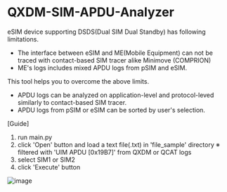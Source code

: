 # QXDM-SIM-APDU-Analyzer

eSIM device supporting DSDS(Dual SIM Dual Standby) has following limitations.
 - The interface between eSIM and ME(Mobile Equipment) can not be traced with contact-based SIM tracer alike Minimove (COMPRION) 
 - ME's logs includes mixed APDU logs from pSIM and eSIM.

This tool helps you to overcome the above limits.
 - APDU logs can be analyzed on application-level and protocol-leved similarly to contact-based SIM tracer.
 - APDU logs from pSIM or eSIM can be sorted by user's selection.


[Guide]
1) run main.py
2) click 'Open' button and load a text file(.txt) in 'file_sample' directory
  ※ filtered with 'UIM APDU [0x19B7]' from QXDM or QCAT logs
3) select SIM1 or SIM2
4) click 'Execute' button

![image](https://user-images.githubusercontent.com/98713651/175818704-9c162bd0-dd6d-4e03-877d-01181794c1f4.png)
